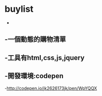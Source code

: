 # buylist
-
-一個動態的購物清單
-
-工具有html,css,js,jquery
-
-開發環境:codepen
-
-http://codepen.io/jk2626173jk/pen/WpYQQX
